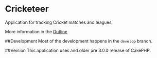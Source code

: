 Cricketeer
==========
Application for tracking Cricket matches and leagues.

More information in the [Outline](docs/Outline.md)


##Development
Most of the development happens in the `develop` branch.

##Version
This application uses and older pre 3.0.0 release of CakePHP.
